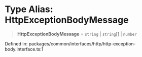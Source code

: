 # Type Alias: HttpExceptionBodyMessage

> **HttpExceptionBodyMessage** = `string` \| `string`[] \| `number`

Defined in: packages/common/interfaces/http/http-exception-body.interface.ts:1
